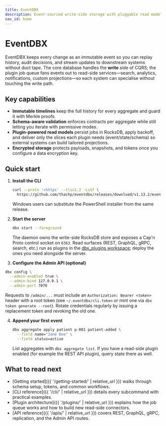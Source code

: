 ```yaml
---
title: EventDBX
description: Event-sourced write-side storage with pluggable read models.
nav_id: home
---
```


# EventDBX

EventDBX keeps every change as an immutable event so you can replay history, audit decisions, and stream updates to downstream systems without duct tape. The core database handles the **write** side of CQRS; the plugin job queue fans events out to read-side services—search, analytics, notifications, custom projections—so each system can specialise without touching the write path.

## Key capabilities

- **Immutable timelines** keep the full history for every aggregate and guard it with Merkle proofs.
- **Schema-aware validation** enforces contracts per aggregate while still letting you iterate with permissive modes.
- **Plugin-powered read models** persist jobs in RocksDB, apply backoff, and deliver only the slices each plugin needs (event/state/schema) so external systems can build tailored projections.
- **Encrypted storage** protects payloads, snapshots, and tokens once you configure a data encryption key.

## Quick start

1. **Install the CLI**

   ```bash
   curl --proto '=https' --tlsv1.2 -LsSf \
     https://github.com/thachp/eventdbx/releases/download/v1.13.2/eventdbx-installer.sh | sh
   ```

   Windows users can substitute the PowerShell installer from the same release.

2. **Start the server**

   ```bash
   dbx start --foreground
   ```

   The daemon owns the write-side RocksDB store and exposes a Cap'n Proto control socket on `6363`. Read surfaces (REST, GraphQL, gRPC, search, etc.) run as plugins in the [dbx_plugins workspace](https://github.com/thachp/dbx_plugins); deploy the ones you need alongside the server.

3. **Configure the Admin API (optional)**

```bash
dbx config \
  --admin-enabled true \
  --admin-bind 127.0.0.1 \
  --admin-port 7070
```

Requests to `/admin/...` must include an `Authorization: Bearer <token>` header with a root token (see `~/.eventdbx/cli.token` or mint one via `dbx token generate --root`). Rotate credentials regularly by issuing a replacement token and revoking the old one.

4. **Append your first event**

   ```bash
   dbx aggregate apply patient p-001 patient-added \
     --field name="Jane Doe" \
     --field status=active
   ```

   List aggregates with `dbx aggregate list`. If you have a read-side plugin enabled (for example the REST API plugin), query state there as well.

## What to read next

- [Getting started]({{ '/getting-started/' | relative_url }}) walks through schema setup, tokens, and common workflows.
- [CLI reference]({{ '/cli/' | relative_url }}) details every subcommand with practical examples.
- [Plugin architecture]({{ '/plugins/' | relative_url }}) explains how the job queue works and how to build new read-side connectors.
- [API reference]({{ '/apis/' | relative_url }}) covers REST, GraphQL, gRPC, replication, and the Admin API routes.
